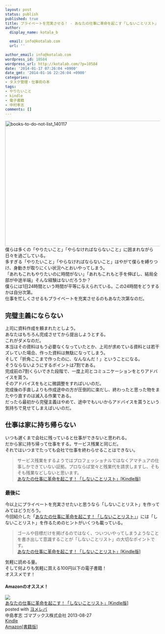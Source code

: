 ```yaml
---
layout: post
status: publish
published: true
title: プライベートを充実させる！ - あなたの仕事に革命を起こす「しないことリスト」 中村孝志著
author:
  display_name: kotala_b

  email: info@kotalab.com
  url: ''

author_email: info@kotalab.com
wordpress_id: 10584
wordpress_url: http://kotalab.com/?p=10584
date: '2014-01-17 07:26:04 +0900'
date_gmt: '2014-01-16 22:26:04 +0900'
categories:
- タスク管理・仕事術の本
tags:
- やりたいこと
- kindle
- 電子書籍
- 中村孝志
comments: []
---
```

<p><img src="http://kotalab.com/wp-content/uploads/books-to-do-not-list_140117-546x409.jpg" alt="books-to-do-not-list_140117" width="546" height="409" class="alignnone size-large wp-image-10585" /><br />
僕らは多くの「やりたいこと」「やらなければならないこと」に囲まれながら日々を過ごしている。<br />
多すぎる「やりたいこと」「やらなければならないこと」はやがて僕らを縛りつけ、身動きが取りにくい状況へとおいやってしまう。<br />
「あれもこれもやりたいのに時間がない」「あれもこれもと手を伸ばし、結局全部が中途半端」そんな経験はないだろうか？<br />
僕らには1日24時間という時間が平等に与えられている。この24時間をどうするかは自分次第。<br />
仕事を忙しくさせるもプライベートを充実させるのもあなた次第なのだ。<br />
<!--more--></p>
<h2>完璧主義にならない</h2>
<p>上司に資料作成を頼まれたとしよう。<br />
あなたはもちろん完成させてから提出しようとする。<br />
これがダメなのだ。<br />
本当はその資料はもう必要なくなっていたとか、上司が求めている資料とは若干ズレていた場合、作った資料は無駄になってしまう。<br />
そして「折角ここまで作ったのに、なんなんだ！」ということになる。<br />
そうならないようにするポイントは<span class="b">7割</span>である。<br />
完成前の7割くらいできた段階で、一度上司とコミュニケーションをとりアドバイスを貰う。<br />
そのアドバイスをもとに微調整をすればいいのだ。<br />
完成後の手直しよりも作成途中の方が圧倒的に楽だし、終わったと思った物をまたやり直すのは滅入る作業である。<br />
だったら最初から完璧主義はやめて、途中でもいいからアドバイスを貰うという気持ちで見せてしまえばいいのだ。</p>
<h2>仕事は家に持ち帰らない</h2>
<p>いつも遅くまで会社に残っていると仕事ができないと思われる。<br />
だから家に持ち帰って仕事をする。サービス残業と同じだ。<br />
それではいつまでたっても会社で仕事を終わらせることはできない。</p>
<blockquote><p>サービス残業をするようではプロフェッショナルではなくアマチュアの仕事しかできていない証拠。プロならば堂々と残業代を請求しますし、そもそも残業などしないと思います。<br />
<a href="http://www.amazon.co.jp/exec/obidos/asin/B00ET0DF04/same-22/" rel="nofollow" target="_blank">あなたの仕事に革命を起こす！「しないことリスト」[Kindle版]</a></p></blockquote>
<h3>最後に</h3>
<p>今以上にプライベートを充実させたいと思うなら「しないことリスト」を作ってみてはどうだろう。<br />
今回紹介した「<a href="http://www.amazon.co.jp/exec/obidos/asin/B00ET0DF04/same-22/" rel="nofollow" target="_blank">あなたの仕事に革命を起こす！「しないことリスト」</a>」には「しないことリスト」を作るためのヒントがいくつも載っている。</p>
<blockquote><p>ゴールや目標だけを掲げるのではなく、ついついやってしまうようなことを書き出して意識することが「しないことリスト」の大切なポイントです。<br />
<a href="http://www.amazon.co.jp/exec/obidos/asin/B00ET0DF04/same-22/" rel="nofollow" target="_blank">あなたの仕事に革命を起こす！「しないことリスト」[Kindle版]</a></p></blockquote>
<p>気軽に読める量。<br />
そして何よりも気軽に買える100円以下の電子書籍！<br />
オススメです！</p>
<h4 class="aam">Amazonのオススメ！</h4>
<div class="booklink-box">
<div class="booklink-image"><a href="http://www.amazon.co.jp/exec/obidos/asin/B00ET0DF04/same-22/" rel="nofollow" target="_blank"><img src="http://ecx.images-amazon.com/images/I/51q62KkSq7L._SL160_.jpg" style="border: none;" /></a></div>
<div class="booklink-info">
<div class="booklink-name"><a href="http://www.amazon.co.jp/exec/obidos/asin/B00ET0DF04/same-22/" rel="nofollow" target="_blank">あなたの仕事に革命を起こす！「しないことリスト」[Kindle版]</a>
<div class="booklink-powered-date">posted with <a href="http://yomereba.com" rel="nofollow" target="_blank">ヨメレバ</a></div>
</div>
<div class="booklink-detail">中島孝志 ゴマブックス株式会社 2013-08-27    </div>
<div class="booklink-link2">
<div class="shoplinkkindle"><a href="http://www.amazon.co.jp/exec/obidos/ASIN/B00ET0DF04/same-22/" rel="nofollow" target="_blank" >Kindle</a></div>
<div class="shoplinkamazon"><a href="http://www.amazon.co.jp/exec/obidos/ASIN/4777124363/same-22/" rel="nofollow" target="_blank" title="アマゾン" >Amazon[書籍版]</a></div>
</p></div>
</div>
<div class="booklink-footer"></div>
</div>

